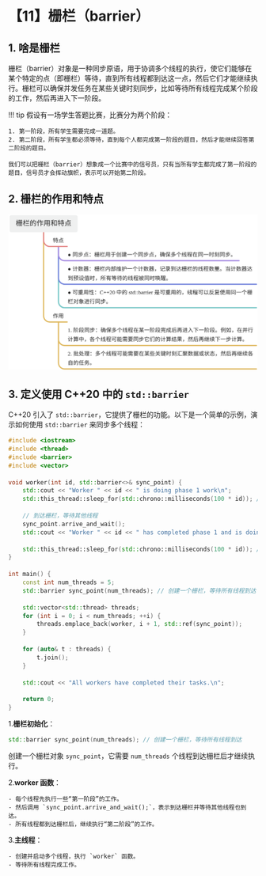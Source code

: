 # 【11】栅栏（barrier）

## 1. 啥是栅栏

栅栏（barrier）对象是一种同步原语，用于协调多个线程的执行，使它们能够在某个特定的点（即栅栏）等待，直到所有线程都到达这一点，然后它们才能继续执行。栅栏可以确保并发任务在某些关键时刻同步，比如等待所有线程完成某个阶段的工作，然后再进入下一阶段。

!!! tip
	假设有一场学生答题比赛，比赛分为两个阶段：
	
	1. 第一阶段，所有学生需要完成一道题。
	2. 第二阶段，所有学生都必须等待，直到每个人都完成第一阶段的题目，然后才能继续回答第二阶段的题目。
	
	我们可以把栅栏（barrier）想象成一个比赛中的信号员，只有当所有学生都完成了第一阶段的题目，信号员才会挥动旗帜，表示可以开始第二阶段。

## 2. 栅栏的作用和特点
![](assets/%20栅栏的作用和特点.jpg)

## 3. 定义使用 C++20 中的 `std::barrier`

C++20 引入了 `std::barrier`，它提供了栅栏的功能。以下是一个简单的示例，演示如何使用 `std::barrier` 来同步多个线程：

```C++
#include <iostream>
#include <thread>
#include <barrier>
#include <vector>

void worker(int id, std::barrier<>& sync_point) {
    std::cout << "Worker " << id << " is doing phase 1 work\n";
    std::this_thread::sleep_for(std::chrono::milliseconds(100 * id)); // 模拟不同的工作时间

    // 到达栅栏，等待其他线程
    sync_point.arrive_and_wait();
    std::cout << "Worker " << id << " has completed phase 1 and is doing phase 2 work\n";

    std::this_thread::sleep_for(std::chrono::milliseconds(100 * id)); // 模拟不同的工作时间
}

int main() {
    const int num_threads = 5;
    std::barrier sync_point(num_threads); // 创建一个栅栏，等待所有线程到达

    std::vector<std::thread> threads;
    for (int i = 0; i < num_threads; ++i) {
        threads.emplace_back(worker, i + 1, std::ref(sync_point));
    }

    for (auto& t : threads) {
        t.join();
    }

    std::cout << "All workers have completed their tasks.\n";

    return 0;
}
```

  

1.**栅栏初始化**：

```C++
std::barrier sync_point(num_threads); // 创建一个栅栏，等待所有线程到达
```

创建一个栅栏对象 `sync_point`，它需要 `num_threads` 个线程到达栅栏后才继续执行。

2.**worker 函数**：

	- 每个线程先执行一些“第一阶段”的工作。
	- 然后调用 `sync_point.arrive_and_wait();`，表示到达栅栏并等待其他线程也到达。
	- 所有线程都到达栅栏后，继续执行“第二阶段”的工作。

3.**主线程**：

	- 创建并启动多个线程，执行 `worker` 函数。
	- 等待所有线程完成工作。